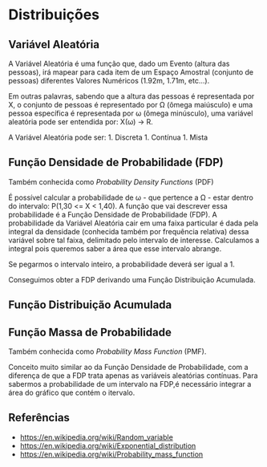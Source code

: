 # Distribuições

## Variável Aleatória

A Variável Aleatória é uma função que, dado um Evento (altura das pessoas), irá mapear para cada item de um Espaço Amostral (conjunto de pessoas) diferentes Valores Numéricos (1.92m, 1.71m, etc...).

Em outras palavras, sabendo que a altura das pessoas é representada por X, o conjunto de pessoas é representado por Ω (ômega maiúsculo) e uma pessoa específica é representada por ω (ômega minúsculo), uma variável aleatória pode ser entendida por: X(ω) → R.

A Variável Aleatória pode ser:
	1. Discreta 
	1. Contínua 
	1. Mista	

## Função Densidade de Probabilidade (FDP) 

Também conhecida como _Probability Density Functions_ (PDF)

É possível calcular a probabilidade de ω - que pertence a Ω - estar dentro do intervalo: P(1,30 <= X < 1,40). A função que vai descrever essa probabilidade é a Função Densidade de Probabilidade (FDP). A probabilidade da Variável Aleatória cair em uma faixa particular é dada pela integral da densidade (conhecida também por frequência relativa) dessa variável sobre tal faixa, delimitado pelo intervalo de interesse. Calculamos a integral pois queremos saber a área que esse intervalo abrange. 

Se pegarmos o intervalo inteiro, a probabilidade deverá ser igual a 1. 

Conseguimos obter a FDP derivando uma Função Distribuição Acumulada.

## Função Distribuição Acumulada


## Função Massa de Probabilidade

Também conhecida como _Probability Mass Function_ (PMF).

Conceito muito similar ao da Função Densidade de Probabilidade, com a diferença de que a FDP trata apenas as variáveis aleatórias contínuas. Para sabermos a probabilidade de um intervalo na FDP,é necessário integrar a área do gráfico que contém o itervalo.

## Referências

* https://en.wikipedia.org/wiki/Random_variable
* https://en.wikipedia.org/wiki/Exponential_distribution
* https://en.wikipedia.org/wiki/Probability_mass_function

